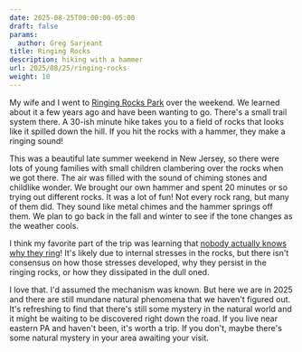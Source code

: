 ```yaml
---
date: 2025-08-25T00:00:00-05:00
draft: false
params:
  author: Greg Sarjeant
title: Ringing Rocks
description: hiking with a hammer
url: 2025/08/25/ringing-rocks
weight: 10
---
```


My wife and I went to [Ringing Rocks Park](https://www.visitbuckscounty.com/things-to-do/outdoor-recreation/ringing-rocks-park/) over the weekend. We learned about it a few years ago and have been wanting to go. There's a small trail system there. A 30-ish minute hike takes you to a field of rocks that looks like it spilled down the hill. If you hit the rocks with a hammer, they make a ringing sound!

This was a beautiful late summer weekend in New Jersey, so there were lots of young families with small children clambering over the rocks when we got there. The air was filled with the sound of chiming stones and childlike wonder. We brought our own hammer and spent 20 minutes or so trying out different rocks. It was a lot of fun! Not every rock rang, but many of them did. They sound like metal chimes and the hammer springs off them. We plan to go back in the fall and winter to see if the tone changes as the weather cools.

I think my favorite part of the trip was learning that [nobody actually knows why they ring](https://en.wikipedia.org/wiki/Ringing_rocks)! It's likely due to internal stresses in the rocks, but there isn't consensus on how those stresses developed, why they persist in the ringing rocks, or how they dissipated in the dull oned.

I love that. I'd assumed the mechanism was known. But here we are in 2025 and there are still mundane natural phenomena that we haven't figured out. It's refreshing to find that there's still some mystery in the natural world and it might be waiting to be discovered right down the road. If you live near eastern PA and haven't been, it's worth a trip. If you don't, maybe there's some natural mystery in your area awaiting your visit.